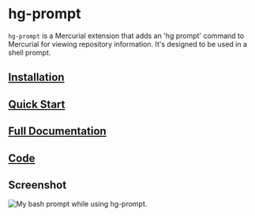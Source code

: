 hg-prompt
=========

`hg-prompt` is a Mercurial extension that adds an 'hg prompt' command to
Mercurial for viewing repository information. It's designed to be used in a
shell prompt.

[Installation][]
----------------

[Quick Start][]
---------------

[Full Documentation][]
----------------------

[Code][]
--------

[Installation]: /installation/
[Quick Start]: /quickstart/
[Full Documentation]: /documentation/
[Code]: http://bitbucket.org/sjl

Screenshot
----------

![My bash prompt while using hg-prompt.](http://stevelosh.com/site-media/storage/projects/2009-06-19-hg-prompt/hg-prompt.png "My bash prompt while using hg-prompt.")
